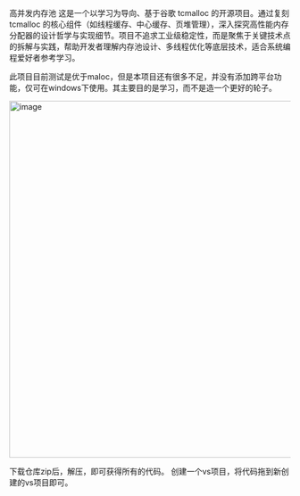 高并发内存池
这是一个以学习为导向、基于谷歌 tcmalloc 的开源项目。通过复刻 tcmalloc 的核心组件（如线程缓存、中心缓存、页堆管理），深入探究高性能内存分配器的设计哲学与实现细节。项目不追求工业级稳定性，而是聚焦于关键技术点的拆解与实践，帮助开发者理解内存池设计、多线程优化等底层技术，适合系统编程爱好者参考学习。

此项目目前测试是优于maloc，但是本项目还有很多不足，并没有添加跨平台功能，仅可在windows下使用。其主要目的是学习，而不是造一个更好的轮子。

<img width="1396" height="640" alt="image" src="https://github.com/user-attachments/assets/b4336ae3-f08e-413b-8010-98f5cd1a610b" />


下载仓库zip后，解压，即可获得所有的代码。
创建一个vs项目，将代码拖到新创建的vs项目即可。
